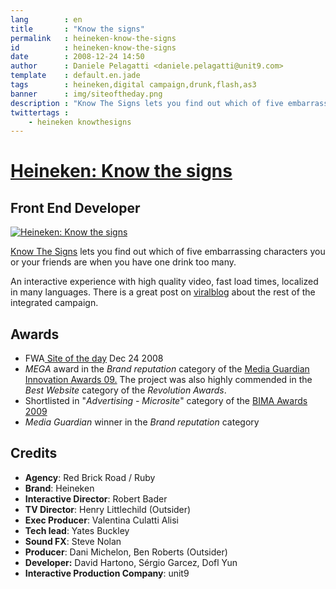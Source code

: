 ```yaml
---
lang        : en
title       : "Know the signs"
permalink   : heineken-know-the-signs
id          : heineken-know-the-signs
date        : 2008-12-24 14:50
author      : Daniele Pelagatti <daniele.pelagatti@unit9.com>
template    : default.en.jade
tags        : heineken,digital campaign,drunk,flash,as3
banner      : img/siteoftheday.png
description : "Know The Signs lets you find out which of five embarrassing characters you or your friends are when you have one drink too many."
twittertags :
    - heineken knowthesigns
---
```


# [Heineken: Know the signs](http://www.unit9.com/project/know-the-signs) #
## Front End Developer ##

[![](#{base}img/know_the_signs_1.jpg "Heineken: Know the signs")](http://www.unit9.com/project/know-the-signs) 

[Know The Signs](http://www.knowthesigns.com) lets you find out which of five embarrassing characters you or your friends are when you have one drink too many. 

An interactive experience with high quality video, fast load times, localized in many languages. There is a great post on [viralblog](http://www.viralblog.com/widgets-apps/heineken-launches-responsibility-campaign/#more-893) about the rest of the integrated campaign.

## Awards ##

  * FWA[ Site of the day](http://www.thefwa.com/site/know-the-signs/) Dec 24 2008
  * _MEGA_ award in the _Brand reputation_ category of the [Media Guardian Innovation Awards 09.](http://megas.guardianprofessional.co.uk/) The project was also highly commended in the _Best Website_ category of the _Revolution Awards_.
  * Shortlisted in "_Advertising - Microsite_" category of the [BIMA Awards 2009](http://www.bimaawards.com/shortlist/#advertising5)
  * _Media Guardian_ winner in the _Brand reputation_ category

## Credits ##

 * **Agency**: Red Brick Road / Ruby 
 * **Brand**: Heineken 
 * **Interactive Director**: Robert Bader 
 * **TV Director**: Henry Littlechild (Outsider) 
 * **Exec Producer**: Valentina Culatti Alisi 
 * **Tech lead**: Yates Buckley 
 * **Sound FX**: Steve Nolan 
 * **Producer**: Dani Michelon, Ben Roberts (Outsider) 
 * **Developer:** David Hartono, Sérgio Garcez, Dofl Yun 
 * **Interactive Production Company**: unit9

